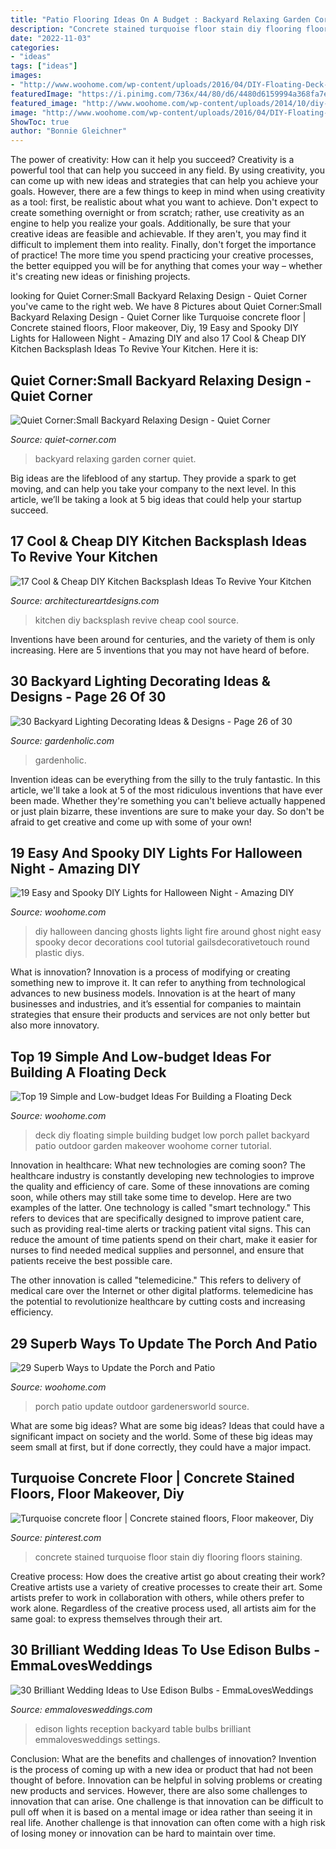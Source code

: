 ```yaml
---
title: "Patio Flooring Ideas On A Budget : Backyard Relaxing Garden Corner Quiet"
description: "Concrete stained turquoise floor stain diy flooring floors staining"
date: "2022-11-03"
categories:
- "ideas"
tags: ["ideas"]
images:
- "http://www.woohome.com/wp-content/uploads/2016/04/DIY-Floating-Deck-Woohome-7.jpg"
featuredImage: "https://i.pinimg.com/736x/44/80/d6/4480d6159994a368fa7e44cdb317804c--stained-concrete-flooring-concrete-staining.jpg"
featured_image: "http://www.woohome.com/wp-content/uploads/2014/10/diy-halloween-light-ideas-8.jpg"
image: "http://www.woohome.com/wp-content/uploads/2016/04/DIY-Floating-Deck-Woohome-7.jpg"
ShowToc: true
author: "Bonnie Gleichner"
---
```



The power of creativity: How can it help you succeed?
Creativity is a powerful tool that can help you succeed in any field. By using creativity, you can come up with new ideas and strategies that can help you achieve your goals. However, there are a few things to keep in mind when using creativity as a tool: first, be realistic about what you want to achieve. Don't expect to create something overnight or from scratch; rather, use creativity as an engine to help you realize your goals. Additionally, be sure that your creative ideas are feasible and achievable. If they aren't, you may find it difficult to implement them into reality. Finally, don't forget the importance of practice! The more time you spend practicing your creative processes, the better equipped you will be for anything that comes your way – whether it's creating new ideas or finishing projects.

	

		
looking for Quiet Corner:Small Backyard Relaxing Design - Quiet Corner you've came to the right web. We have 8 Pictures about Quiet Corner:Small Backyard Relaxing Design - Quiet Corner like Turquoise concrete floor | Concrete stained floors, Floor makeover, Diy, 19 Easy and Spooky DIY Lights for Halloween Night - Amazing DIY and also 17 Cool &amp; Cheap DIY Kitchen Backsplash Ideas To Revive Your Kitchen. Here it is:
		
    
## Quiet Corner:Small Backyard Relaxing Design - Quiet Corner

<img loading=lazy src="https://i2.wp.com/www.quiet-corner.com/wp-content/uploads/2016/07/Small-Backyard-Relaxing-Design-13.jpg" onerror="this.onerror=null;this.src='https://tse4.mm.bing.net/th?id=OIP.EjxFl_LuUZTFGxhyMwXnIAHaKn&amp;pid=15.1';" alt="Quiet Corner:Small Backyard Relaxing Design - Quiet Corner">

_Source: quiet-corner.com_

>backyard relaxing garden corner quiet. 

	

Big ideas are the lifeblood of any startup. They provide a spark to get moving, and can help you take your company to the next level. In this article, we’ll be taking a look at 5 big ideas that could help your startup succeed.

    
## 17 Cool &amp; Cheap DIY Kitchen Backsplash Ideas To Revive Your Kitchen

<img loading=lazy src="https://www.architectureartdesigns.com/wp-content/uploads/2015/02/1441.jpg" onerror="this.onerror=null;this.src='https://tse2.mm.bing.net/th?id=OIP.6zsyT_tIf-0DRfoWZ32y7QHaJ3&amp;pid=15.1';" alt="17 Cool &amp; Cheap DIY Kitchen Backsplash Ideas To Revive Your Kitchen">

_Source: architectureartdesigns.com_

>kitchen diy backsplash revive cheap cool source. 

	

Inventions have been around for centuries, and the variety of them is only increasing. Here are 5 inventions that you may not have heard of before.

    
## 30 Backyard Lighting Decorating Ideas &amp; Designs - Page 26 Of 30

<img loading=lazy src="https://gardenholic.com/wp-content/uploads/2019/02/Lights-26.jpg" onerror="this.onerror=null;this.src='https://tse1.mm.bing.net/th?id=OIP.3J6bd-9QfOSxRsMWJ6ti8AHaK0&amp;pid=15.1';" alt="30 Backyard Lighting Decorating Ideas &amp; Designs - Page 26 of 30">

_Source: gardenholic.com_

>gardenholic. 

	

Invention ideas can be everything from the silly to the truly fantastic. In this article, we'll take a look at 5 of the most ridiculous inventions that have ever been made. Whether they're something you can't believe actually happened or just plain bizarre, these inventions are sure to make your day. So don't be afraid to get creative and come up with some of your own!

    
## 19 Easy And Spooky DIY Lights For Halloween Night - Amazing DIY

<img loading=lazy src="http://www.woohome.com/wp-content/uploads/2014/10/diy-halloween-light-ideas-8.jpg" onerror="this.onerror=null;this.src='https://tse2.mm.bing.net/th?id=OIP.W9jwLoNDx9BD0H1pIaSFyAHaFY&amp;pid=15.1';" alt="19 Easy and Spooky DIY Lights for Halloween Night - Amazing DIY">

_Source: woohome.com_

>diy halloween dancing ghosts lights light fire around ghost night easy spooky decor decorations cool tutorial gailsdecorativetouch round plastic diys. 

	

What is innovation?
Innovation is a process of modifying or creating something new to improve it. It can refer to anything from technological advances to new business models. Innovation is at the heart of many businesses and industries, and it’s essential for companies to maintain strategies that ensure their products and services are not only better but also more innovatory.

    
## Top 19 Simple And Low-budget Ideas For Building A Floating Deck

<img loading=lazy src="http://www.woohome.com/wp-content/uploads/2016/04/DIY-Floating-Deck-Woohome-7.jpg" onerror="this.onerror=null;this.src='https://tse1.mm.bing.net/th?id=OIP.UcxVyss2_6qDcS_tTpfBFgHaQD&amp;pid=15.1';" alt="Top 19 Simple and Low-budget Ideas For Building a Floating Deck">

_Source: woohome.com_

>deck diy floating simple building budget low porch pallet backyard patio outdoor garden makeover woohome corner tutorial. 

	

Innovation in healthcare: What new technologies are coming soon?
The healthcare industry is constantly developing new technologies to improve the quality and efficiency of care. Some of these innovations are coming soon, while others may still take some time to develop. Here are two examples of the latter. 
One technology is called "smart technology." This refers to devices that are specifically designed to improve patient care, such as providing real-time alerts or tracking patient vital signs. This can reduce the amount of time patients spend on their chart, make it easier for nurses to find needed medical supplies and personnel, and ensure that patients receive the best possible care. 

The other innovation is called "telemedicine." This refers to delivery of medical care over the Internet or other digital platforms. telemedicine has the potential to revolutionize healthcare by cutting costs and increasing efficiency.

    
## 29 Superb Ways To Update The Porch And Patio

<img loading=lazy src="http://www.woohome.com/wp-content/uploads/2017/07/front-porch-and-patio-upgrade-26.jpg" onerror="this.onerror=null;this.src='https://tse1.mm.bing.net/th?id=OIP.KfzBzJtFIxc5VhJZUEn1BAHaLH&amp;pid=15.1';" alt="29 Superb Ways to Update the Porch and Patio">

_Source: woohome.com_

>porch patio update outdoor gardenersworld source. 

	

What are some big ideas?
What are some big ideas? Ideas that could have a significant impact on society and the world. Some of these big ideas may seem small at first, but if done correctly, they could have a major impact.

    
## Turquoise Concrete Floor | Concrete Stained Floors, Floor Makeover, Diy

<img loading=lazy src="https://i.pinimg.com/736x/44/80/d6/4480d6159994a368fa7e44cdb317804c--stained-concrete-flooring-concrete-staining.jpg" onerror="this.onerror=null;this.src='https://tse2.mm.bing.net/th?id=OIP.vVK0IO7m4YncPZ0vowG41QHaJ9&amp;pid=15.1';" alt="Turquoise concrete floor | Concrete stained floors, Floor makeover, Diy">

_Source: pinterest.com_

>concrete stained turquoise floor stain diy flooring floors staining. 

	

Creative process: How does the creative artist go about creating their work?
Creative artists use a variety of creative processes to create their art. Some artists prefer to work in collaboration with others, while others prefer to work alone. Regardless of the creative process used, all artists aim for the same goal: to express themselves through their art.

    
## 30 Brilliant Wedding Ideas To Use Edison Bulbs - EmmaLovesWeddings

<img loading=lazy src="https://emmalovesweddings.com/wp-content/uploads/2017/10/backyard-wedding-ideas-with-edison-bulb-string-lights.jpg" onerror="this.onerror=null;this.src='https://tse3.mm.bing.net/th?id=OIP.fJGAwD_jFqgjDubIHVxp1gHaLG&amp;pid=15.1';" alt="30 Brilliant Wedding Ideas to Use Edison Bulbs - EmmaLovesWeddings">

_Source: emmalovesweddings.com_

>edison lights reception backyard table bulbs brilliant emmalovesweddings settings. 

	

Conclusion: What are the benefits and challenges of innovation?
Invention is the process of coming up with a new idea or product that had not been thought of before. Innovation can be helpful in solving problems or creating new products and services. However, there are also some challenges to innovation that can arise. One challenge is that innovation can be difficult to pull off when it is based on a mental image or idea rather than seeing it in real life. Another challenge is that innovation can often come with a high risk of losing money or innovation can be hard to maintain over time.

